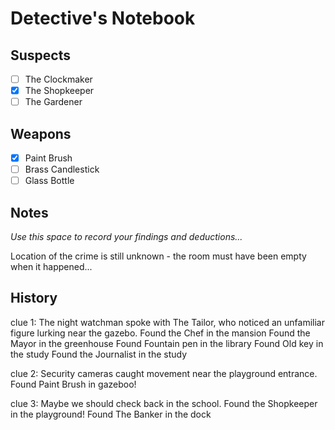 # Detective's Notebook

## Suspects
- [ ] The Clockmaker
- [X] The Shopkeeper
- [ ] The Gardener

## Weapons
- [X] Paint Brush
- [ ] Brass Candlestick
- [ ] Glass Bottle

## Notes
*Use this space to record your findings and deductions...*

Location of the crime is still unknown - the room must have been empty when it happened...

## History

clue 1: The night watchman spoke with The Tailor, who noticed an unfamiliar figure lurking near the gazebo.
Found the Chef in the mansion
Found the Mayor in the greenhouse
Found Fountain pen in the library
Found Old key in the study
Found the Journalist in the study

clue 2: Security cameras caught movement near the playground entrance.
Found Paint Brush in gazeboo!

clue 3: Maybe we should check back in the school.
Found the Shopkeeper in the playground!
Found The Banker in the dock


